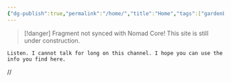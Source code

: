```yaml
---
{"dg-publish":true,"permalink":"/home/","title":"Home","tags":["gardenEntry"]}
---
```


> [!danger] Fragment not synced with Nomad Core!
> This site is still under construction.

`Listen. I cannot talk for long on this channel. I hope you can use the info you find here.`

//
